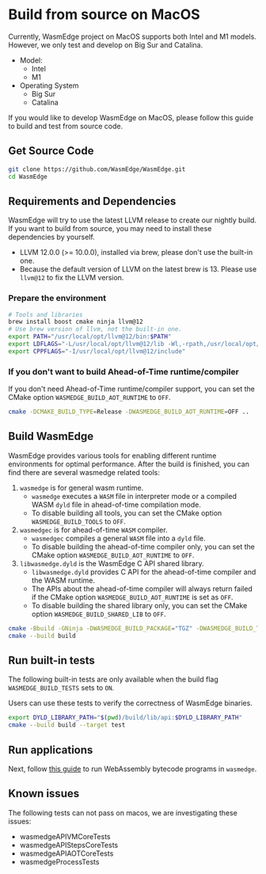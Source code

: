 # Build from source on MacOS

Currently, WasmEdge project on MacOS supports both Intel and M1 models. However, we only test and develop on Big Sur and Catalina.

* Model:
  * Intel
  * M1
* Operating System
  * Big Sur
  * Catalina

If you would like to develop WasmEdge on MacOS, please follow this guide to build and test from source code.

## Get Source Code

```bash
git clone https://github.com/WasmEdge/WasmEdge.git
cd WasmEdge
```

## Requirements and Dependencies

WasmEdge will try to use the latest LLVM release to create our nightly build.
If you want to build from source, you may need to install these dependencies by yourself.

* LLVM 12.0.0 (>= 10.0.0), installed via brew, please don't use the built-in one.
* Because the default version of LLVM on the latest brew is 13. Please use `llvm@12` to fix the LLVM version.

### Prepare the environment

```bash
# Tools and libraries
brew install boost cmake ninja llvm@12
# Use brew version of llvm, not the built-in one.
export PATH="/usr/local/opt/llvm@12/bin:$PATH"
export LDFLAGS="-L/usr/local/opt/llvm@12/lib -Wl,-rpath,/usr/local/opt/llvm@12/lib"
export CPPFLAGS="-I/usr/local/opt/llvm@12/include"
```

### If you don't want to build Ahead-of-Time runtime/compiler

If you don't need Ahead-of-Time runtime/compiler support, you can set the CMake option `WASMEDGE_BUILD_AOT_RUNTIME` to `OFF`.

```bash
cmake -DCMAKE_BUILD_TYPE=Release -DWASMEDGE_BUILD_AOT_RUNTIME=OFF ..
```

## Build WasmEdge

WasmEdge provides various tools for enabling different runtime environments for optimal performance.
After the build is finished, you can find there are several wasmedge related tools:

1. `wasmedge` is for general wasm runtime.
   * `wasmedge` executes a `WASM` file in interpreter mode or a compiled WASM `dyld` file in ahead-of-time compilation mode.
   * To disable building all tools, you can set the CMake option `WASMEDGE_BUILD_TOOLS` to `OFF`.
2. `wasmedgec` is for ahead-of-time `WASM` compiler.
   * `wasmedgec` compiles a general `WASM` file into a `dyld` file.
   * To disable building the ahead-of-time compiler only, you can set the CMake option `WASMEDGE_BUILD_AOT_RUNTIME` to `OFF`.
3. `libwasmedge.dyld` is the WasmEdge C API shared library.
   * `libwasmedge.dyld` provides C API for the ahead-of-time compiler and the WASM runtime.
   * The APIs about the ahead-of-time compiler will always return failed if the CMake option `WASMEDGE_BUILD_AOT_RUNTIME` is set as `OFF`.
   * To disable building the shared library only, you can set the CMake option `WASMEDGE_BUILD_SHARED_LIB` to `OFF`.

```bash
cmake -Bbuild -GNinja -DWASMEDGE_BUILD_PACKAGE="TGZ" -DWASMEDGE_BUILD_TESTS=ON .
cmake --build build
```

## Run built-in tests

The following built-in tests are only available when the build flag `WASMEDGE_BUILD_TESTS` sets to `ON`.

Users can use these tests to verify the correctness of WasmEdge binaries.

```bash
export DYLD_LIBRARY_PATH="$(pwd)/build/lib/api:$DYLD_LIBRARY_PATH"
cmake --build build --target test
```

## Run applications

Next, follow [this guide](../index.md) to run WebAssembly bytecode programs in `wasmedge`.

## Known issues

The following tests can not pass on macos, we are investigating these issues:

* wasmedgeAPIVMCoreTests
* wasmedgeAPIStepsCoreTests
* wasmedgeAPIAOTCoreTests
* wasmedgeProcessTests
